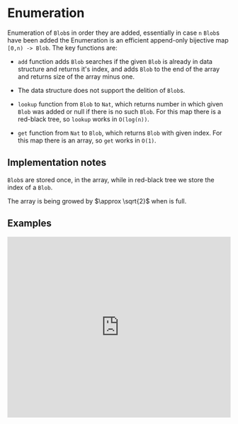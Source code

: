# Enumeration

Enumeration of `Blob`s in order they are added, essentially in case `n` `Blob`s have been added the Enumeration is an efficient append-only bijective map `[0,n) -> Blob`. The key functions are:

- `add` function adds `Blob` searches if the given `Blob` is already in data structure and returns it's index, and adds `Blob` to the end of the array and returns size of the array minus one.

- The data structure does not support the delition of `Blob`s.

- `lookup` function from `Blob` to `Nat`, which returns number in which given `Blob` was added or null if there is no such `Blob`. For this map there is a red-black tree, so `lookup` works in `O(log(n))`.

- `get` function from `Nat` to `Blob`, which returns `Blob` with given index. For this map there is an array, so `get` works in `O(1)`.

## Implementation notes

`Blob`s are stored once, in the array, while in red-black tree we store the index of a `Blob`.

The array is being growed by $\approx \sqrt{2}$ when is full.

## Examples

<iframe src="https://embed.smartcontracts.org/motoko/g/ErXSnfAra9mvwuXbkEcz5cAeADEuozpd4pS3RH7arZNJNxB6ds7HkXH9ZfsVYQe3dFaDLcQYd1ZSxaX3tHFGxY9PfudsLuiJ8FsRZbBj9uz7CEWtLHZ6TrnguHGCpEsenSpLG1LhCU1K6y3gwLG3wsLWFaE3uyPt9vyUJ8QbUs68ryNDSRkhpAkNc37YYMUDsnE2FocCC17eDzPuhykMXizhxCEchCMJszBvMLhVaQfncXrCWrsEmQfXGh7cBx5Xjjc2nobHD4rohvZyz5ZsTw46PJkttbzdKpuzdE2Rqm7BSdNadn2Bo4PZcSdWe?lines=13" width="100%" height="408" style="border:0" title="Motoko code snippet" />
